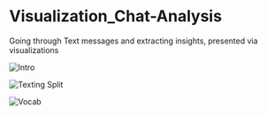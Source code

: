 # Visualization_Chat-Analysis
Going through Text messages and extracting insights, presented via visualizations

![Intro](https://i.postimg.cc/sMFyJR9w/1.png)

![Texting Split](https://i.postimg.cc/zynNtPx5/2.png)

![Vocab](https://i.postimg.cc/gwmWfq7h/3.png)
